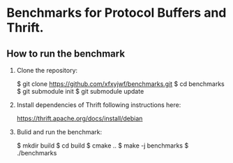 # Benchmarks for Protocol Buffers and Thrift.

## How to run the benchmark

  1. Clone the repository:

        $ git clone https://github.com/xfxyjwf/benchmarks.git
        $ cd benchmarks
        $ git submodule init
        $ git submodule update

  2. Install dependencies of Thrift following instructions here:

        https://thrift.apache.org/docs/install/debian

  3. Bulid and run the benchmark:

        $ mkdir build
        $ cd build
        $ cmake ..
        $ make -j benchmarks
        $ ./benchmarks

